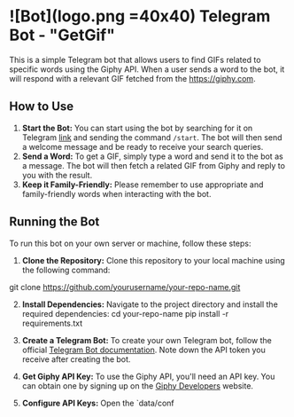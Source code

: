 # ![Bot](logo.png =40x40) Telegram Bot - "GetGif"

This is a simple Telegram bot that allows users to find GIFs related to specific words using the Giphy API. When a user sends a word to the bot, it will respond with a relevant GIF fetched from the https://giphy.com.

## How to Use

1. **Start the Bot:** You can start using the bot by searching for it on Telegram [link](t.me/testternovaya_bot) and sending the command `/start`. The bot will then send a welcome message and be ready to receive your search queries.
2. **Send a Word:** To get a GIF, simply type a word and send it to the bot as a message. The bot will then fetch a related GIF from Giphy and reply to you with the result.
3. **Keep it Family-Friendly:** Please remember to use appropriate and family-friendly words when interacting with the bot.

## Running the Bot

To run this bot on your own server or machine, follow these steps:

1. **Clone the Repository:** Clone this repository to your local machine using the following command:

git clone https://github.com/yourusername/your-repo-name.git

2. **Install Dependencies:** Navigate to the project directory and install the required dependencies:
cd your-repo-name
pip install -r requirements.txt

3. **Create a Telegram Bot:** To create your own Telegram bot, follow the official [Telegram Bot documentation](https://core.telegram.org/bots#3-how-do-i-create-a-bot). Note down the API token you receive after creating the bot.

4. **Get Giphy API Key:** To use the Giphy API, you'll need an API key. You can obtain one by signing up on the [Giphy Developers](https://developers.giphy.com/) website.

5. **Configure API Keys:** Open the `data/conf